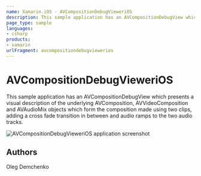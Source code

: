 ```yaml
---
name: Xamarin.iOS - AVCompositionDebugVieweriOS
description: This sample application has an AVCompositionDebugView which presents a visual description of the underlying AVComposition, AVVideoComposition and...
page_type: sample
languages:
- csharp
products:
- xamarin
urlFragment: avcompositiondebugviewerios
---
```

# AVCompositionDebugVieweriOS

This sample application has an AVCompositionDebugView which presents a visual description of the underlying AVComposition, AVVideoComposition and AVAudioMix objects which form the composition made using two clips, adding a cross fade transition in between and audio ramps to the two audio tracks.

![AVCompositionDebugVieweriOS application screenshot](Screenshots/01.png "AVCompositionDebugVieweriOS application screenshot")

## Authors

Oleg Demchenko